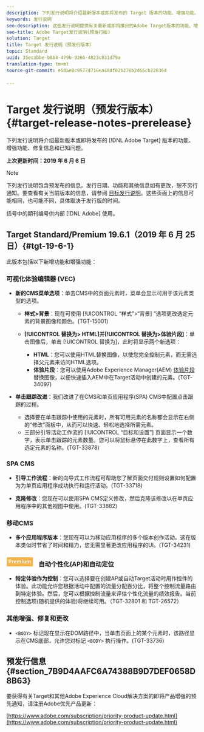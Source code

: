 ```yaml
---
description: 下列发行说明将介绍最新版本或即将发布的 Target 版本的功能、增强功能、修复信息和已知问题。
keywords: 发行说明
seo-description: 这些发行说明提供有关最新或即将推出的Adobe Target版本的功能、增强、修复和已知问题的信息
seo-title: Adobe Target发行说明(预发行版)
solution: Target
title: Target 发行说明（预发行版本）
topic: Standard
uuid: 35ecabbe-b8b4-479b-9266-4823c831d79a
translation-type: tm+mt
source-git-commit: e50ae8c95774716ea484f02b276b2d66cb228364

---
```



# Target 发行说明（预发行版本）{#target-release-notes-prerelease}

下列发行说明将介绍最新版本或即将发布的 [!DNL Adobe Target] 版本的功能、增强功能、修复信息和已知问题。

**上次更新时间：2019 年 6 月 6 日**

>[!NOTE]
>
>下列发行说明包含预发布的信息。发行日期、功能和其他信息如有更改，恕不另行通知。要查看有关当前版本的信息，请参阅 [目标发行说明](release-notes.md)。这些页面上的信息可能相同，也可能不同，具体取决于发行版的时间。
>
>括号中的期刊编号供内部 [!DNL Adobe] 使用。

## Target Standard/Premium 19.6.1（2019 年 6 月 25 日）{#tgt-19-6-1}

此版本包括以下新增功能和增强功能：

### 可视化体验编辑器 (VEC)

* **新的CMS菜单选项**：单击CMS中的页面元素时，菜单会显示可用于该元素类型的选项。

   * **样式&gt;背景**：现在可使用 [!UICONTROL “样式”&gt;“背景] ”选项更改选定元素的背景图像和颜色。(TGT-15001)

   * **[!UICONTROL 替换为&gt; HTML]并[!UICONTROL 替换为&gt;体验片段]**：单击图像后，单击 [!UICONTROL 替换为]，此时将显示两个新选项：

      * **HTML**：您可以使用HTML替换图像，以使您完全控制元素，而无需选择父元素来访问HTML选项。
      * **体验片段**：您可以使用Adobe Experience Manager(AEM) [体验片段](/help/c-experiences/c-manage-content/aem-experience-fragments.md) 替换图像，以便快速插入AEM中在Target活动中创建的元素。(TGT-34097)

* **单击跟踪改进**：我们改进了在CMS和单页应用程序(SPA) CMS中配置点击跟踪的过程。

   * 选择要在单击跟踪中使用的元素时，所有可用元素的名称都会显示在右侧的“修改”面板中，从而可以快速、轻松地选择所需元素。
   * 三部分引导活动工作流的 [!UICONTROL “目标和设置”] 页面显示一个数字，表示单击跟踪的元素数量。您可以将鼠标悬停在此数字上，查看所有选定元素的名称。(TGT-33878)

### SPA CMS

* **引导工作流程**：新的向导式工作流程可帮助您了解页面交付规则设置如何配置为为单页应用程序成功执行和运行活动。(TGT-33718)

* **克隆修改**：您现在可以使用SPA CMS定义修改，然后克隆该修改以在单页应用程序中的其他视图中使用。(TGT-33882)

### 移动CMS

* **多个应用程序版本**：您现在可以为移动应用程序的多个版本创作活动。这在版本类似时节省了时间和精力，您无需显著更改应用程序的UI。(TGT-34231)

### ![Premium徽章](/help/assets/premium.png) 自动个性化(AP)和自动定位

* **特定体验作为控制**：您可以选择要在创建AP或自动Target活动时用作控件的体验。此功能允许您根据活动中配置的流量分配百分比，将整个控制流量路由到特定体验。然后，您可以根据控制流量来评估个性化流量的绩效报告。当前控制选项(随机提供的体验)将继续可用。（TGT-32801 和 TGT-26572）

### 其他增强、修复和更改

* `<BODY>` 标记现在显示在DOM路径中，当单击页面上的某个元素时，该路径显示在CMS底部，允许您对标记 `<BODY>` 执行操作。(TGT-33736)

## 预发行信息 {#section_7B9D4AAFC6A74388B9D7DEF0658D8B63}

要获得有关Target和其他Adobe Experience Cloud解决方案的即将产品增强的预先通知，请注册Adobe优先产品更新：

[https://www.adobe.com/subscription/priority-product-update.html](https://www.adobe.com/subscription/priority-product-update.html)
